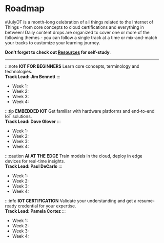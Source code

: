 # Roadmap

#JulyOT is a month-long celebration of all things related to the Internet of Things - from core concepts to cloud certifications and everything in between! Daily content drops are organized to cover one or more of the following themes - you can follow a single track at a time or mix-and-match your tracks to customize your learning journey.

**Don't forget to check out [Resources](/resources) for self-study**.

---

:::note **IOT FOR BEGINNERS**
Learn core concepts, terminology and technologies. <br/> **Track Lead: Jim Bennett**
:::

 * Week 1:
 * Week 2:
 * Week 3:
 * Week 4:

:::tip **EMBEDDED IOT**
Get familiar with hardware platforms and end-to-end IoT solutions. <br/> **Track Lead: Dave Glover**
:::

 * Week 1:
 * Week 2:
 * Week 3:
 * Week 4:

:::caution **AI AT THE EDGE**
Train models in the cloud, deploy in edge devices for real-time insights. <br/> **Track Lead: Paul DeCarlo**
:::

 * Week 1:
 * Week 2:
 * Week 3:
 * Week 4:

:::info **IOT CERTIFICATION**
Validate your understanding and get a resume-ready credential for your expertise. <br/> **Track Lead: Pamela Cortez**
:::

 * Week 1:
 * Week 2:
 * Week 3:
 * Week 4: